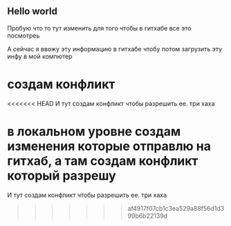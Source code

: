 ## Hello world

Пробую что то тут изменить для того чтобы в гитхабе все это посмотреь

А сейчас я ввожу эту информацию в гитхабе чтобу потом загрузить эту инфу в мой компютер

# создам конфликт 

<<<<<<< HEAD
И тут создам конфликт чтобы разрешить ее. три хаха 

в  локальном уровне создам изменения которые отправлю на гитхаб, а там создам конфликт который разрешу
=======
И тут создам конфликт чтобы разрешить ее. три хаха 
>>>>>>> af4917f07cb1c3ea529a88f56d1d399b6b22139d
